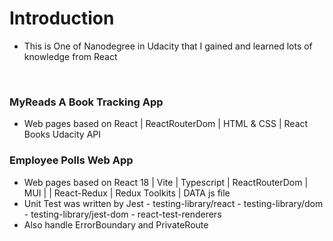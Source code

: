 # Introduction
- This is One of Nanodegree in Udacity that I gained and learned lots of
knowledge from React
<br />

### MyReads A Book Tracking App
- Web pages based on React | ReactRouterDom | HTML & CSS | React Books Udacity API

### Employee Polls Web App
- Web pages based on React 18 | Vite | Typescript | ReactRouterDom | MUI | 
| React-Redux | Redux Toolkits | DATA js file
- Unit Test was written by Jest - testing-library/react - testing-library/dom - testing-library/jest-dom - react-test-renderers
- Also handle ErrorBoundary and PrivateRoute



